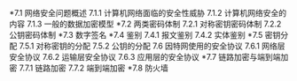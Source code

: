 *7.1 网络安全问题概述
7.1.1 计算机网络面临的安全性威胁
7.1.2 计算机网络安全的内容
7.1.3 一般的数据加密模型
*7.2 两类密码体制
7.2.1 对称密钥密码体制
7.2.2 公钥密码体制
*7.3 数字签名
*7.4 鉴别
7.4.1 报文鉴别
7.4.2 实体鉴别
*7.5 密钥分配
7.5.1 对称密钥的分配
7.5.2 公钥的分配
7.6 因特网使用的安全协议
7.6.1 网络层安全协议
7.6.2 运输层安全协议
7.6.3 应用层的安全协议
*7.7 链路加密与端到端加密
7.7.1 链路加密
7.7.2 端到端加密
*7.8 防火墙
